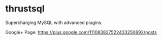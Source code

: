 thrustsql
=========

Supercharging MySQL with advanced plugins.

Google+ Page: https://plus.google.com/111083827522433250692/posts

